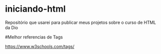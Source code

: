 # iniciando-html

Repositório que usarei para publicar meus projetos sobre o curso de HTML da Dio 

#Melhor referencias de Tags

https://www.w3schools.com/tags/

